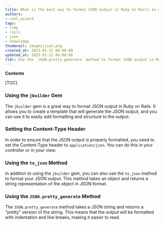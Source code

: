 ```yaml
---
title: What is the best way to format JSON output in Ruby on Rails in an attractive manner?
authors:
- cool_wizard
tags:
- ruby
- rails
- json
- knowledge
thumbnail: images/json.png
created_at: 2023-01-22 00:00:00
updated_at: 2023-01-22 00:00:00
tldr: Use the `JSON.pretty_generate` method to format JSON output in Ruby on Rails.
---
```


**Contents**

[TOC]

### Using the `jbuilder` Gem

The `jbuilder` gem is a great way to format JSON output in Ruby on Rails. It allows you to create a template that will generate the JSON output, and you can use it to easily add formatting and structure to the output.

### Setting the Content-Type Header

In order to ensure that the JSON output is properly formatted, you need to set the Content-Type header to `application/json`. You can do this in your controller or in your view.

### Using the `to_json` Method

In addition to using the `jbuilder` gem, you can also use the `to_json` method to format your JSON output. This method takes an object and returns a string representation of the object in JSON format.

### Using the `JSON.pretty_generate` Method

The `JSON.pretty_generate` method takes a JSON string and returns a “pretty” version of the string. This means that the output will be formatted with indentation and line breaks, making it easier to read.

